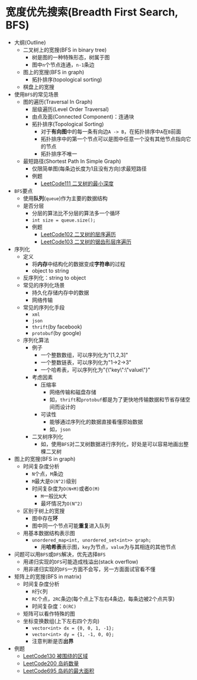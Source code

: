 # 宽度优先搜索(Breadth First Search, BFS)

* 大纲(Outline)
  * 二叉树上的宽搜(BFS in binary tree)
    * 树是图的一种特殊形态，树属于图
    * 图中`n`个节点连通，`n-1`条边
  * 图上的宽搜(BFS in graph)
    * 拓扑排序(topological sorting)
  * 棋盘上的宽搜
* 使用`BFS`的常见场景
  * 图的遍历(Traversal In Graph)
    * 层级遍历(Level Order Traversal)
    * 由点及面(Connected Component)：连通块
    * 拓扑排序(Topological Sorting)
      * 对于**有向图**中的每一条有向边`A -> B`，在拓扑排序中`A`在`B`前面
      * 拓扑排序中的第一个节点可以是图中任意一个没有其他节点指向它的节点
      * 拓扑排序不唯一
  * 最短路径(Shortest Path In Simple Graph)
    * 仅限简单图(每条边长度为1且没有方向)求最短路径
    * 例题
      * [LeetCode111 二叉树的最小深度](https://leetcode.cn/problems/minimum-depth-of-binary-tree/)
* `BFS`要点
  * 使用**队列**(`queue`)作为主要的数据结构
  * 是否分层
    * 分层的算法比不分层的算法多一个循环
    * `int size = queue.size();`
    * 例题
      * [LeetCode102 二叉树的层序遍历](https://leetcode.cn/problems/binary-tree-level-order-traversal/)
      * [LeetCode103 二叉树的锯齿形层序遍历](https://leetcode.cn/problems/binary-tree-zigzag-level-order-traversal/)
* 序列化
  * 定义
    * 将**内存**中结构化的数据变成**字符串**的过程
    * object to string
  * 反序列化：string to object
  * 常见的序列化场景
    * 持久化存储内存中的数据
    * 网络传输
  * 常见的序列化手段
    * `xml`
    * `json`
    * `thrift`(by facebook)
    * `protobuf`(by google)
  * 序列化算法
    * 例子
      * 一个整数数组，可以序列化为"[1,2,3]"
      * 一个整数链表，可以序列化为"1->2->3"
      * 一个哈希表，可以序列化为"{\\"key\\":\\"value\\"}"
    * 考虑因素
      * 压缩率
        * 网络传输和磁盘存储
        * 如，`thrift`和`protobuf`都是为了更快地传输数据和节省存储空间而设计的
      * 可读性
        * 能够通过序列化的数据直接看懂原始数据
        * 如，`json`
    * 二叉树序列化
      * 如，使用`BFS`对二叉树数据进行序列化，好处是可以容易地画出整棵二叉树
* 图上的宽搜(BFS in graph)
  * 时间复杂度分析
    * `N`个点，`M`条边
    * `M`最大是`O(N^2)`级别
    * 时间复杂度为`O(N+M)`或者`O(M)`
      * `M`一般比`N`大
      * 最坏情况为`O(N^2)`
  * 区别于树上的宽搜
    * 图中存在**环**
    * 图中同一个节点可能**重复**进入队列
  * 用基本数据结构表示图
    * `unordered_map<int, unordered_set<int>> graph;`
      * 用**哈希表**表示图，`key`为节点，`value`为与其相连的其他节点
* 问题可以用`BFS`或`DFS`解决，优先选择`BFS`
  * 用递归实现的`DFS`可能造成栈溢出(stack overflow)
  * 用非递归实现的`DFS`一方面不会写，另一方面面试官看不懂
* 矩阵上的宽搜(BFS in matrix)
  * 时间复杂度分析
    * `R`行`C`列
    * `RC`个点，`2RC`条边(每个点上下左右4条边，每条边被2个点共享)
    * 时间复杂度：`O(RC)`
  * 矩阵可以看作特殊的图
  * 坐标变换数组(上下左右四个方向)
    * `vector<int> dx = {0, 0, 1, -1};`
    * `vector<int> dy = {1, -1, 0, 0};`
    * 注意判断是否**出界**
* 例题
  * [LeetCode130 被围绕的区域](https://leetcode.cn/problems/surrounded-regions/)
  * [LeetCode200 岛屿数量](https://leetcode.cn/problems/number-of-islands/)
  * [LeetCode695 岛屿的最大面积](https://leetcode.cn/problems/max-area-of-island/)
